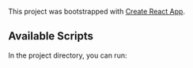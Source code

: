 This project was bootstrapped with [Create React App](https://github.com/facebook/create-react-app).

## Available Scripts

In the project directory, you can run:


